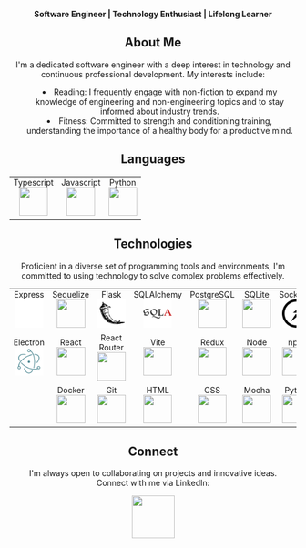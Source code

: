 <p align="center">
    <strong>Software Engineer | Technology Enthusiast | Lifelong Learner</strong>
</p>

<div align="center">
    <h2>About Me</h2>
    <p>
        I'm a dedicated software engineer with a deep interest in technology and continuous professional development. My
        interests include:
    <ul style="list-style-position:inside;width:500;text-wrap:wrap;">
        <li>Reading: I frequently engage with non-fiction to expand my knowledge of engineering and non-engineering
            topics and to stay informed about industry trends.</li>
        <li>Fitness: Committed to strength and conditioning training, understanding the importance of a healthy body for
            a productive mind.</li>
    </ul>
    </p>
</div>

<div align="center">
    <h2>Languages</h2>
    <table>
        <tr>
            <td align="center">
                <div>Typescript</div>
                <img height="50" width="50"
                    src="https://cdn.jsdelivr.net/gh/devicons/devicon@latest/icons/typescript/typescript-plain.svg" />
            </td>
            <td align="center">
                <div>Javascript</div>
                <img height="50" width="50"
                    src="https://cdn.jsdelivr.net/gh/devicons/devicon@latest/icons/javascript/javascript-plain.svg" />
            </td>
            <td align="center">
                <div>Python</div>
                <img height="50" width="50"
                    src="https://cdn.jsdelivr.net/gh/devicons/devicon@latest/icons/python/python-original.svg" />
            </td>
        </tr>
    </table>
</div>

<!-- Technologies List -->
<div align="center">
    <h2>Technologies</h2>
    <p>
        Proficient in a diverse set of programming tools and environments, I'm committed to using technology to solve
        complex problems effectively.
    </p>
    <table>
        <tr>
            <td align="center">
                <div>Express</div><img height="50" width="50" src="./assets/express.svg">
            </td>
            <td align="center">
                <div>Sequelize</div><img height="50" width="50"
                    src="https://cdn.jsdelivr.net/gh/devicons/devicon@latest/icons/sequelize/sequelize-original.svg" />
            </td>
            <td align="center">
                <div>Flask</div><img height="50" width="50" src="./assets/flask.svg">
            </td>
            <td align="center">
                <div>SQLAlchemy</div><img height="50" width="50" src="./assets/sqlalchemy.svg">
            </td>
            <td align="center">
                <div>PostgreSQL</div><img height="50" width="50"
                    src="https://cdn.jsdelivr.net/gh/devicons/devicon@latest/icons/postgresql/postgresql-original.svg" />
            </td>
            <td align="center">
                <div>SQLite</div><img height="50" width="50"
                    src="https://cdn.jsdelivr.net/gh/devicons/devicon@latest/icons/sqlite/sqlite-original.svg" />
            </td>
            <td align="center">
                <div>Socket.io</div><img height="50" width="50" src="./assets/socketio.svg">
            </td>
            <td align="center">
                <div>AWS</div><img height="50" width="50"
                    src="https://cdn.jsdelivr.net/gh/devicons/devicon@latest/icons/amazonwebservices/amazonwebservices-plain-wordmark.svg" />
            </td>
        </tr>
        <tr>
            <td align="center">
                <div>Electron</div><img height="50" width="50" src="./assets/electron.svg">
            </td>
            <td align="center">
                <div>React</div><img height="50" width="50"
                    src="https://cdn.jsdelivr.net/gh/devicons/devicon@latest/icons/react/react-original.svg" />
            </td>
            <td align="center">
                <div>React Router</div><img height="50" width="50"
                    src="https://cdn.jsdelivr.net/gh/devicons/devicon@latest/icons/reactrouter/reactrouter-original.svg" />
            </td>
            <td align="center">
                <div>Vite</div><img height="50" width="50"
                    src="https://cdn.jsdelivr.net/gh/devicons/devicon@latest/icons/vitejs/vitejs-original.svg" />
            </td>
            <td align="center">
                <div>Redux</div><img height="50" width="50"
                    src="https://cdn.jsdelivr.net/gh/devicons/devicon@latest/icons/redux/redux-original.svg" />
            </td>
            <td align="center">
                <div>Node</div><img height="50" width="50"
                    src="https://cdn.jsdelivr.net/gh/devicons/devicon@latest/icons/nodejs/nodejs-original.svg" />
            </td>
            <td align="center">
                <div>npm</div><img height="50" width="50"
                    src="https://cdn.jsdelivr.net/gh/devicons/devicon@latest/icons/npm/npm-original-wordmark.svg" />
            </td>
            <td align="center">
                <div>Bun</div><img height="50" width="50"
                    src="https://cdn.jsdelivr.net/gh/devicons/devicon@latest/icons/bun/bun-original.svg" />
            </td>
        </tr>
        <tr>
            <td align="center" colspan="1"></td>
            <td align="center">
                <div>Docker</div><img height="50" width="50"
                    src="https://cdn.jsdelivr.net/gh/devicons/devicon@latest/icons/docker/docker-original.svg" />
            </td>
            <td align="center">
                <div>Git</div><img height="50" width="50"
                    src="https://cdn.jsdelivr.net/gh/devicons/devicon@latest/icons/git/git-original.svg" />
            </td>
            <td align="center">
                <div>HTML</div><img height="50" width="50"
                    src="https://cdn.jsdelivr.net/gh/devicons/devicon@latest/icons/html5/html5-original.svg" />
            </td>
            <td align="center">
                <div>CSS</div><img height="50" width="50"
                    src="https://cdn.jsdelivr.net/gh/devicons/devicon@latest/icons/css3/css3-original.svg" />
            </td>
            <td align="center">
                <div>Mocha</div><img height="50" width="50"
                    src="https://cdn.jsdelivr.net/gh/devicons/devicon@latest/icons/mocha/mocha-original.svg" />
            </td>
            <td align="center">
                <div>Pytest</div><img height="50" width="50"
                    src="https://cdn.jsdelivr.net/gh/devicons/devicon@latest/icons/pytest/pytest-original.svg" />
            </td>
			<td align="center" colspan="1"></td>
        </tr>
    </table>
</div>

<div align="center">
    <h2>Connect</h2>
    <p>
    <p>
        I'm always open to collaborating on projects and innovative ideas.
        </br>
        Connect with me via LinkedIn:
    </p>
    <a href="www.linkedin.com/in/jacob-north-9b1266226">
        <img height="75" width="75"
            src="https://cdn.jsdelivr.net/gh/devicons/devicon@latest/icons/linkedin/linkedin-original.svg" />
    </a>
    </p>
</div>
